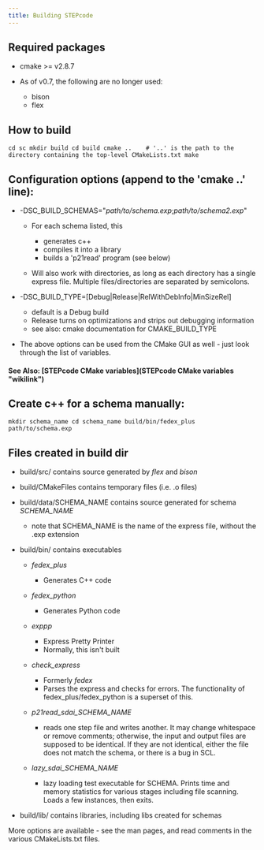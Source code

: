 ```yaml
---
title: Building STEPcode
---
```


Required packages
-----------------

-   cmake \>= v2.8.7

-   As of v0.7, the following are no longer used:
    -   bison
    -   flex

How to build
------------

`cd sc
mkdir build
cd build
cmake ..    # '..' is the path to the directory containing the top-level CMakeLists.txt
make`

Configuration options (append to the 'cmake ..' line):
------------------------------------------------------

-   -DSC\_BUILD\_SCHEMAS="*path/to/schema.exp*;*path/to/schema2.exp*"
    -   For each schema listed, this
        -   generates c++
        -   compiles it into a library
        -   builds a 'p21read' program (see below)

    -   Will also work with directories, as long as each directory has a
        single express file. Multiple files/directories are separated by
        semicolons.

-   -DSC\_BUILD\_TYPE=[Debug|Release|RelWithDebInfo|MinSizeRel]
    -   default is a Debug build
    -   Release turns on optimizations and strips out debugging
        information
    -   see also: cmake documentation for CMAKE\_BUILD\_TYPE

-   The above options can be used from the CMake GUI as well - just look
    through the list of variables.

#### See Also: [STEPcode CMake variables](STEPcode CMake variables "wikilink")

Create c++ for a schema manually:
---------------------------------

`mkdir schema_name
cd schema_name
build/bin/fedex_plus path/to/schema.exp`

Files created in build dir
--------------------------

-   build/src/ contains source generated by *flex* and *bison*
-   build/CMakeFiles contains temporary files (i.e. .o files)
-   build/data/SCHEMA\_NAME contains source generated for schema
    *SCHEMA\_NAME*
    -   note that SCHEMA\_NAME is the name of the express file, without
        the .exp extension

-   build/bin/ contains executables
    -   *fedex\_plus*
        -   Generates C++ code

    -   *fedex\_python*
        -   Generates Python code

    -   *exppp*
        -   Express Pretty Printer
        -   Normally, this isn't built

    -   *check\_express*
        -   Formerly *fedex*
        -   Parses the express and checks for errors. The functionality
            of fedex\_plus/fedex\_python is a superset of this.

    -   *p21read\_sdai\_SCHEMA\_NAME*
        -   reads one step file and writes another. It may change
            whitespace or remove comments; otherwise, the input and
            output files are supposed to be identical. If they are not
            identical, either the file does not match the schema, or
            there is a bug in SCL.

    -   *lazy\_sdai\_SCHEMA\_NAME*
        -   lazy loading test executable for SCHEMA. Prints time and
            memory statistics for various stages including file
            scanning. Loads a few instances, then exits.

-   build/lib/ contains libraries, including libs created for schemas

More options are available - see the man pages, and read comments in the
various CMakeLists.txt files.
